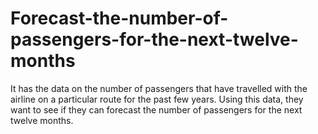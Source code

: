 # Forecast-the-number-of-passengers-for-the-next-twelve-months
It has the data on the number of passengers that have travelled with the airline on a particular route for the past few years. Using this data, they want to see if they can forecast the number of passengers for the next twelve months.
